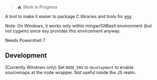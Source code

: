 > ⚠️ Work in Progress

A tool to make it easier to package C libraries and tools for [esy](esy.sh)

Note: On Windows, it works only within mingw/GitBash environment (but not cygwin) since esy provides this environment anyway.

Needs Powershell 7

## Development

(Currently Windows only) Set `NODE_ENV` to `development` to enable sourcemaps at the node wrapper. Not useful inside the JS realm.

